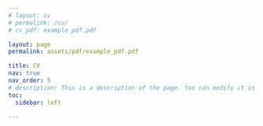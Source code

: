 ```yaml
---
# layout: cv
# permalink: /cv/
# cv_pdf: example_pdf.pdf

layout: page
permalink: assets/pdf/example_pdf.pdf

title: CV
nav: true
nav_order: 5
# description: This is a description of the page. You can modify it in '_pages/cv.md'. You can also change or remove the top pdf download button.
toc:
  sidebar: left

---
```

